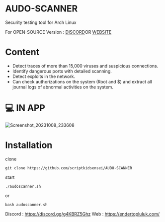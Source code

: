 # AUDO-SCANNER
Security testing tool for Arch Linux

For OPEN-SOURCE Version : [DISCORD](https://discord.gg/g4KBRZ5Ghz)OR [WEBSITE](https://endertopluluk.com)

#  Content

- Detect traces of more than 15,000 viruses and suspicious connections.
- Identify dangerous ports with detailed scanning.
- Detect exploits in the network.
- Can check authorizations on the system (Root and $) and extract all journal logs of abnormal activities on the system.

# 💻 IN APP

![Screenshot_20231008_233608](https://github.com/scriptkidsensei/AUDO-SCANNER/assets/55909183/9b82cba6-d855-4ee9-9aee-5c238d467d61)

# Installation

clone 

``` 
git clone https://github.com/scriptkidsensei/AUDO-SCANNER
```
start

``` 
./audoscanner.sh
```

or

``` 
bash audoscanner.sh
```

Discord : https://discord.gg/g4KBRZ5Ghz
Web : https://endertopluluk.com/
